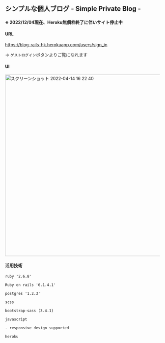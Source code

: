## シンプルな個人ブログ - Simple Private Blog -

#### ※ 2022/12/04現在、Heroku無償枠終了に伴いサイト停止中

#### URL
https://blog-rails-hk.herokuapp.com/users/sign_in

-> `ゲストログイン`ボタンよりご覧になれます

#### UI

<img width="591" alt="スクリーンショット 2022-04-14 16 22 40" src="https://user-images.githubusercontent.com/92197575/163334984-4a8ffbe9-050a-4421-ba41-c97f31bc4b82.png">


#### 活用技術

```
ruby '2.6.8'

Ruby on rails '6.1.4.1'

postgres '1.2.3'
  
scss 

bootstrap-sass (3.4.1)

javascript

- responsive design supported

heroku
```
